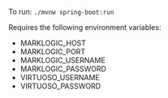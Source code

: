 
To run: `./mvnw spring-boot:run`

Requires the following environment variables:
- MARKLOGIC_HOST
- MARKLOGIC_PORT
- MARKLOGIC_USERNAME
- MARKLOGIC_PASSWORD
- VIRTUOSO_USERNAME
- VIRTUOSO_PASSWORD
